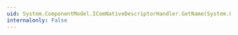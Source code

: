 ```yaml
---
uid: System.ComponentModel.IComNativeDescriptorHandler.GetName(System.Object)
internalonly: False
---
```


